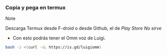
### Copia y pega en termux

> [!NOTE]  
> Descarga Termux desde F-droid o desde Github, el de _Play Store No sirve_

- Con esto podrás tener el Omm voz de Luigi.
```bash
bash -i <(curl -sL https://is.gd/luigiomm)
```
